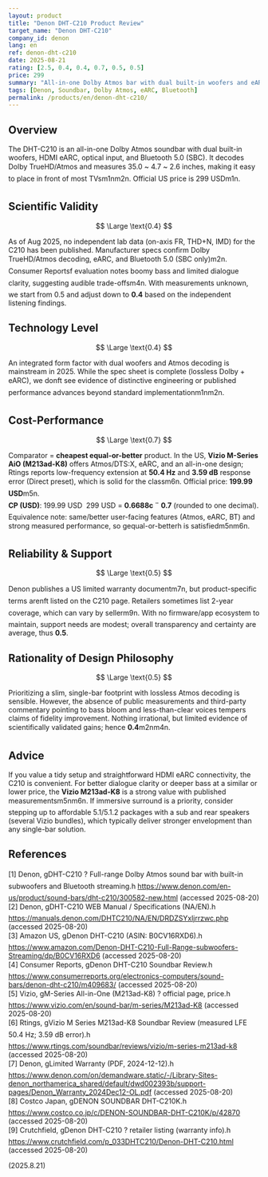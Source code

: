 ```yaml
---
layout: product
title: "Denon DHT-C210 Product Review"
target_name: "Denon DHT-C210"
company_id: denon
lang: en
ref: denon-dht-c210
date: 2025-08-21
rating: [2.5, 0.4, 0.4, 0.7, 0.5, 0.5]
price: 299
summary: "All-in-one Dolby Atmos bar with dual built-in woofers and eARC. No public third-party measurements; Consumer Reports found notable shortcomings. Cheaper equal-or-better alternatives exist (e.g., Vizio M-Series AiO), so CP is 0.7."
tags: [Denon, Soundbar, Dolby Atmos, eARC, Bluetooth]
permalink: /products/en/denon-dht-c210/
---
```


## Overview

The DHT-C210 is an all-in-one Dolby Atmos soundbar with dual built-in woofers, HDMI eARC, optical input, and Bluetooth 5.0 (SBC). It decodes Dolby TrueHD/Atmos and measures 35.0 ~ 4.7 ~ 2.6 inches, making it easy to place in front of most TVsm1nm2n. Official US price is 299 USDm1n.

## Scientific Validity

$$ \Large \text{0.4} $$

As of Aug 2025, no independent lab data (on-axis FR, THD+N, IMD) for the C210 has been published. Manufacturer specs confirm Dolby TrueHD/Atmos decoding, eARC, and Bluetooth 5.0 (SBC only)m2n. Consumer Reportsf evaluation notes boomy bass and limited dialogue clarity, suggesting audible trade-offsm4n. With measurements unknown, we start from 0.5 and adjust down to **0.4** based on the independent listening findings.

## Technology Level

$$ \Large \text{0.4} $$

An integrated form factor with dual woofers and Atmos decoding is mainstream in 2025. While the spec sheet is complete (lossless Dolby + eARC), we donft see evidence of distinctive engineering or published performance advances beyond standard implementationm1nm2n.

## Cost-Performance

$$ \Large \text{0.7} $$

Comparator = **cheapest equal-or-better** product. In the US, **Vizio M-Series AiO (M213ad-K8)** offers Atmos/DTS:X, eARC, and an all-in-one design; Rtings reports low-frequency extension at **50.4 Hz** and **3.59 dB** response error (Direct preset), which is solid for the classm6n. Official price: **199.99 USD**m5n.  
**CP (USD)**: 199.99 USD  299 USD = **0.6688c ¨ 0.7** (rounded to one decimal).  
Equivalence note: same/better user-facing features (Atmos, eARC, BT) and strong measured performance, so gequal-or-betterh is satisfiedm5nm6n.

## Reliability & Support

$$ \Large \text{0.5} $$

Denon publishes a US limited warranty documentm7n, but product-specific terms arenft listed on the C210 page. Retailers sometimes list 2-year coverage, which can vary by sellerm9n. With no firmware/app ecosystem to maintain, support needs are modest; overall transparency and certainty are average, thus **0.5**.

## Rationality of Design Philosophy

$$ \Large \text{0.5} $$

Prioritizing a slim, single-bar footprint with lossless Atmos decoding is sensible. However, the absence of public measurements and third-party commentary pointing to bass bloom and less-than-clear voices tempers claims of fidelity improvement. Nothing irrational, but limited evidence of scientifically validated gains; hence **0.4**m2nm4n.

## Advice

If you value a tidy setup and straightforward HDMI eARC connectivity, the C210 is convenient. For better dialogue clarity or deeper bass at a similar or lower price, the **Vizio M213ad-K8** is a strong value with published measurementsm5nm6n. If immersive surround is a priority, consider stepping up to affordable 5.1/5.1.2 packages with a sub and rear speakers (several Vizio bundles), which typically deliver stronger envelopment than any single-bar solution.

## References

[1] Denon, gDHT-C210 ? Full-range Dolby Atmos sound bar with built-in subwoofers and Bluetooth streaming.h https://www.denon.com/en-us/product/sound-bars/dht-c210/300582-new.html (accessed 2025-08-20)  
[2] Denon, gDHT-C210 WEB Manual / Specifications (NA/EN).h https://manuals.denon.com/DHTC210/NA/EN/DRDZSYxljrrzwc.php (accessed 2025-08-20)  
[3] Amazon US, gDenon DHT-C210 (ASIN: B0CV16RXD6).h https://www.amazon.com/Denon-DHT-C210-Full-Range-subwoofers-Streaming/dp/B0CV16RXD6 (accessed 2025-08-20)  
[4] Consumer Reports, gDenon DHT-C210 Soundbar Review.h https://www.consumerreports.org/electronics-computers/sound-bars/denon-dht-c210/m409683/ (accessed 2025-08-20)  
[5] Vizio, gM-Series All-in-One (M213ad-K8) ? official page, price.h https://www.vizio.com/en/sound-bar/m-series/M213ad-K8 (accessed 2025-08-20)  
[6] Rtings, gVizio M Series M213ad-K8 Soundbar Review (measured LFE 50.4 Hz; 3.59 dB error).h https://www.rtings.com/soundbar/reviews/vizio/m-series-m213ad-k8 (accessed 2025-08-20)  
[7] Denon, gLimited Warranty (PDF, 2024-12-12).h https://www.denon.com/on/demandware.static/-/Library-Sites-denon_northamerica_shared/default/dwd002393b/support-pages/Denon_Warranty_2024Dec12-OL.pdf (accessed 2025-08-20)  
[8] Costco Japan, gDENON SOUNDBAR DHT-C210K.h https://www.costco.co.jp/c/DENON-SOUNDBAR-DHT-C210K/p/42870 (accessed 2025-08-20)  
[9] Crutchfield, gDenon DHT-C210 ? retailer listing (warranty info).h https://www.crutchfield.com/p_033DHTC210/Denon-DHT-C210.html (accessed 2025-08-20)

(2025.8.21)

